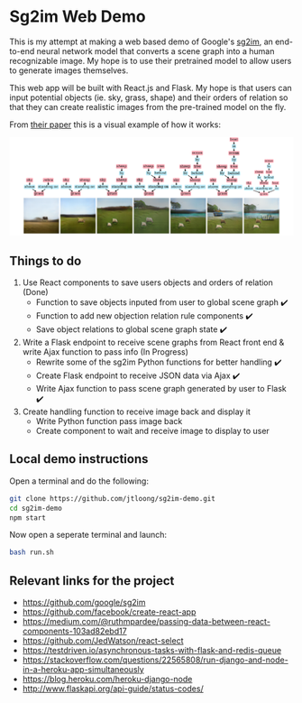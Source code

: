 # Sg2im Web Demo

This is my attempt at making a web based demo of Google's [sg2im](https://github.com/google/sg2im), an end-to-end neural network model that converts a scene graph into a human recognizable image. My hope is to use their pretrained model to allow users to generate images themselves.

This web app will be built with React.js and Flask. My hope is that users can input potential objects (ie. sky, grass, shape) and their orders of relation so that they can create realistic images from the pre-trained model on the fly.

From [their paper](https://arxiv.org/abs/1804.01622) this is a visual example of how it works:

![alt text](README_images/model-example.png)

## Things to do

1. Use React components to save users objects and orders of relation (Done)
    * Function to save objects inputed from user to global scene graph ✔️
    * Function to add new objection relation rule components ✔️
    * Save object relations to global scene graph state ✔️
2. Write a Flask endpoint to receive scene graphs from React front end & write Ajax function to pass info (In Progress)
    * Rewrite some of the sg2im Python functions for better handling  ✔️
    * Create Flask endpoint to receive JSON data via Ajax ✔️
    * Write Ajax function to pass scene graph generated by user to Flask  ✔️
3. Create handling function to receive image back and display it
    * Write Python function pass image back
    * Create component to wait and receive image to display to user

## Local demo instructions

Open a terminal and do the following:

```bash
git clone https://github.com/jtloong/sg2im-demo.git
cd sg2im-demo
npm start
```
Now open a seperate terminal and launch:

```bash
bash run.sh
```

## Relevant links for the project

* https://github.com/google/sg2im
* https://github.com/facebook/create-react-app
* https://medium.com/@ruthmpardee/passing-data-between-react-components-103ad82ebd17
* https://github.com/JedWatson/react-select
* https://testdriven.io/asynchronous-tasks-with-flask-and-redis-queue
* https://stackoverflow.com/questions/22565808/run-django-and-node-in-a-heroku-app-simultaneously
* https://blog.heroku.com/heroku-django-node
* http://www.flaskapi.org/api-guide/status-codes/

